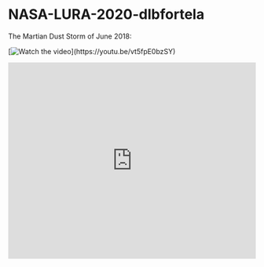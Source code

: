 # NASA-LURA-2020-dlbfortela

The Martian Dust Storm of June 2018:

[![Watch the video]('https://mars.nasa.gov/embed/21914/')](https://youtu.be/vt5fpE0bzSY)

<iframe src='https://mars.nasa.gov/embed/21914/' width='100%' height='400'  scrolling='no' frameborder='0'></iframe>

